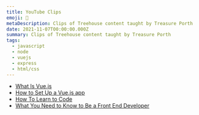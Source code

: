 ```yaml
---
title: YouTube Clips
emoji: 🎥
metaDescription: Clips of Treehouse content taught by Treasure Porth
date: 2021-11-07T00:00:00.000Z
summary: Clips of Treehouse content taught by Treasure Porth
tags:
  - javascript
  - node
  - vuejs
  - express
  - html/css
---
```


- [What Is Vue.js](https://www.youtube.com/watch?v=EdkfnHKsFbs)
- [How to Set Up a Vue.js app](https://www.youtube.com/watch?v=Yat7XSXMn1c)
- [How To Learn to Code](https://www.youtube.com/watch?v=n1a3VZY0xgM)
- [What You Need to Know to Be a Front End Developer](https://www.youtube.com/watch?v=Xd7huBu39qk)

